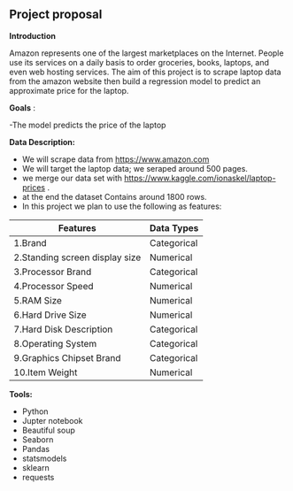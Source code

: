 ## Project proposal

**Introduction**

Amazon represents one of the largest marketplaces on the Internet. People use its services on a daily basis to order groceries, books, laptops, and even web hosting services. The aim of this project is to scrape laptop data from the amazon website then build a regression model to predict an approximate price for the laptop.


**Goals** :

-The model predicts the price of the laptop

**Data Description:**

- We will scrape data from https://www.amazon.com
- We will target the laptop data; we seraped around 500 pages.
- we merge our data set with https://www.kaggle.com/ionaskel/laptop-prices .
- at the end the dataset Contains around 1800 rows.
- In this project we plan to use the following as features:

| **Features** | **Data Types** |
| --- | --- |
| 1.Brand | Categorical |
| 2.Standing screen display size | Numerical |
| 3.Processor Brand | Categorical |
| 4.Processor Speed | Numerical |
| 5.RAM Size | Numerical |
| 6.Hard Drive Size | Numerical |
| 7.Hard Disk Description | Categorical |
| 8.Operating System | Categorical |
| 9.Graphics Chipset Brand | Categorical |
| 10.Item Weight | Numerical |

**Tools:**

- Python
- Jupter notebook
- Beautiful soup
- Seaborn
- Pandas
- statsmodels
- sklearn
- requests
